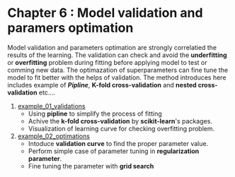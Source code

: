 # Chapter 6 : Model validation and paramers optimation
Model validation and parameters optimation are strongly correlatied the results of the learning. The validation can check and avoid the **underfitting** or **overfitting** problem during fitting before applying model to test or comming new data. The optimazation of superparameters can fine tune the model to fit better with the helps of validation. The method introduces here includes example of ***Pipline***, **K-fold cross-validation** and **nested cross-validation** etc....     

1. [example_01_validations](example_01_validations.ipynb)
   - Using **pipline** to simplify the process of fitting
   - Achive the **k-fold cross-validation** by **scikit-learn**'s packages.
   - Visualization of learning curve for checking overfitting problem.
2. [example_02_optimations](example_02_optimations.ipynb)
   - Intoduce **validation curve** to find the proper parameter value.
   - Perform simple case of parameter tuning in **regularization parameter**.
   - Fine tuning the parameter with **grid search**
